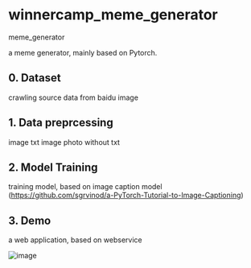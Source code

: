 # winnercamp_meme_generator
meme_generator

a meme generator, mainly based on Pytorch.

## 0. Dataset  
crawling source data from baidu image

## 1. Data preprcessing  
image txt
image photo without txt  

## 2. Model Training  
training model, based on image caption model (https://github.com/sgrvinod/a-PyTorch-Tutorial-to-Image-Captioning)

## 3. Demo  
a web application, based on webservice

![image](https://github.com/roundchuan/winnercamp_meme_generator/blob/master/sample/readme.jpg)
